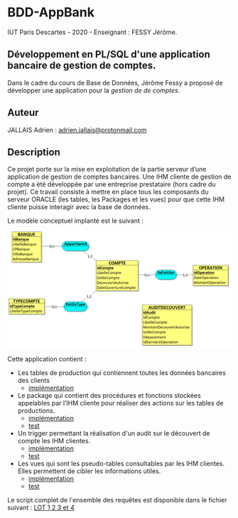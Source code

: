 # BDD-AppBank

IUT Paris Descartes - 2020 - Enseignant : FESSY Jérôme.

## Développement en PL/SQL d'une application bancaire de gestion de comptes. 

Dans le cadre du cours de Base de Données, Jérôme Fessy a proposé de développer une application pour la *gestion de de comptes*. 

## Auteur
 
JALLAIS Adrien : adrien.jallais@protonmail.com  

## Description

Ce projet porte sur la mise en exploitation de la partie serveur d’une application de gestion de comptes bancaires. Une IHM cliente de gestion de compte a été développée par une entreprise prestataire (hors cadre du projet). Ce travail consiste à mettre en place tous les composants du serveur ORACLE (les tables, les Packages et les vues) pour que cette IHM cliente puisse interagir avec la base de données.

Le modèle conceptuel implanté est le suivant :

![Modèle conceptuel](./Modèle/MCD.PNG)

Cette application contient :

+ Les tables de production qui contiennent toutes les données bancaires des clients
    + [implémentation](./Requêtes/Requêtes-séparées/LOT1_APPLI_Jallais_Adrien.sql) 
+ Le package qui contient des procédures et fonctions stockées appelables par l’IHM cliente pour réaliser des actions sur les tables de productions.
    + [implémentation](./Requêtes/Requêtes-séparées/LOT2_APPLI_Jallais_Adrien.sql) 
    + [test](./Requêtes/Requêtes-test/LOT2_APPLI_Jallais_Adrien-test.sql) 
+ Un trigger permettant la réalisation d'un audit sur le découvert de compte les IHM clientes.
    + [implémentation](./Requêtes/Requêtes-séparées/LOT3_APPLI_Jallais_Adrien.sql) 
    + [test](./Requêtes/Requêtes-test/LOT3_APPLI_Jallais_Adrien-test.sql) 
+ Les vues qui sont les pseudo-tables consultables par les IHM clientes. Elles permettent de cibler les informations utiles.
    + [implémentation](./Requêtes/Requêtes-séparées/LOT4_APPLI_Jallais_Adrien.sql) 
    + [test](./Requêtes/Requêtes-test/LOT4_APPLI_Jallais_Adrien-test.sql)
    
Le script complet de l'ensemble des requêtes est disponible dans le fichier suivant : [LOT 1 2 3 et 4](./Requêtes/LOT1234_APPLI_Jallais_Adrien.sql)
